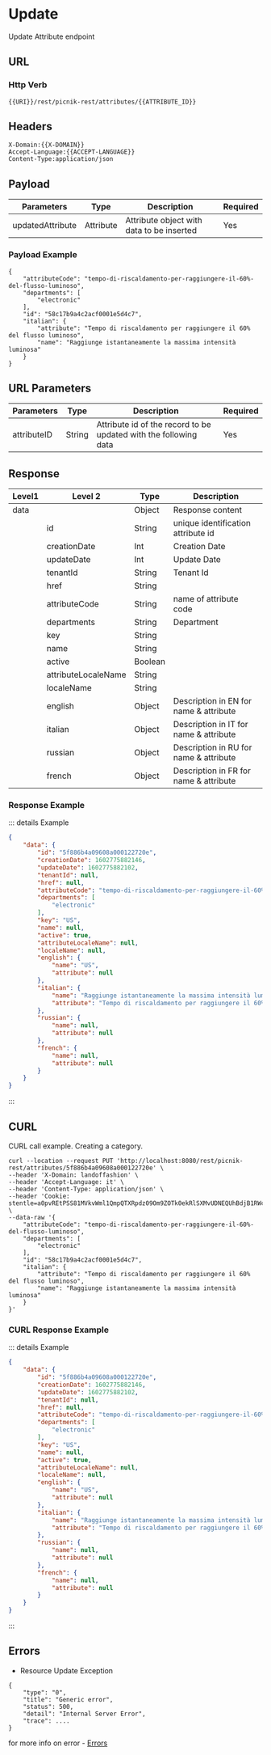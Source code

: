 # Update

Update Attribute endpoint

 ## URL
 ### Http Verb <Badge text="PUT" vertical="middle"/>

```
{{URI}}/rest/picnik-rest/attributes/{{ATTRIBUTE_ID}}
``` 

## Headers
```
X-Domain:{{X-DOMAIN}}
Accept-Language:{{ACCEPT-LANGUAGE}}
Content-Type:application/json
```
## Payload
| Parameters | Type | Description | Required | 
| ------ | ------ | ------ | ------ | 
| updatedAttribute | Attribute | Attribute object with data to be inserted | Yes | 

### Payload Example
```
{
    "attributeCode": "tempo-di-riscaldamento-per-raggiungere-il-60%-del-flusso-luminoso",
    "departments": [
        "electronic"
    ],
    "id": "58c17b9a4c2acf0001e5d4c7",
    "italian": {
        "attribute": "Tempo di riscaldamento per raggiungere il 60% del flusso luminoso",
        "name": "Raggiunge istantaneamente la massima intensità luminosa"
    }
}
```

## URL Parameters
| Parameters | Type | Description | Required | 
| ------ | ------ | ------ | ------ | 
| attributeID | String | Attribute id of the record to be updated with the following data | Yes |

## Response
| Level1 | Level 2| Type | Description |
| ------ | ------ | ------ | ------ | 
| data ||Object| Response content|
|| id | String | unique identification attribute id | 
|| creationDate | Int | Creation Date| 
|| updateDate | Int | Update Date | 
|| tenantId | String | Tenant Id | 
|| href | String |  | 
|| attributeCode | String | name of attribute code |
|| departments | String | Department | 
|| key | String | | 
|| name | String | | 
|| active | Boolean | | 
|| attributeLocaleName | String |  | 
|| localeName | String |  |
|| english | Object | Description in EN for name & attribute  | 
|| italian | Object | Description in IT for name & attribute  | 
|| russian | Object | Description in RU for name & attribute  | 
|| french  | Object | Description in FR for name & attribute  | 


### Response Example
::: details Example
```json
{
    "data": {
        "id": "5f886b4a09608a000122720e",
        "creationDate": 1602775882146,
        "updateDate": 1602775882102,
        "tenantId": null,
        "href": null,
        "attributeCode": "tempo-di-riscaldamento-per-raggiungere-il-60%-del-flusso-luminoso",
        "departments": [
            "electronic"
        ],
        "key": "US",
        "name": null,
        "active": true,
        "attributeLocaleName": null,
        "localeName": null,
        "english": {
            "name": "US",
            "attribute": null
        },
        "italian": {
            "name": "Raggiunge istantaneamente la massima intensità luminosa",
            "attribute": "Tempo di riscaldamento per raggiungere il 60% del flusso luminoso"
        },
        "russian": {
            "name": null,
            "attribute": null
        },
        "french": {
            "name": null,
            "attribute": null
        }
    }
}
```
:::

## CURL
CURL call example. Creating a category.
```
curl --location --request PUT 'http://localhost:8080/rest/picnik-rest/attributes/5f886b4a09608a000122720e' \
--header 'X-Domain: landoffashion' \
--header 'Accept-Language: it' \
--header 'Content-Type: application/json' \
--header 'Cookie: stentle=a0pvREtPSS81MVkvWml1QmpQTXRpdz09Om9ZOTk0ekRlSXMvUDNEQUhBdjB1RWc9PQ' \
--data-raw '{
    "attributeCode": "tempo-di-riscaldamento-per-raggiungere-il-60%-del-flusso-luminoso",
    "departments": [
        "electronic"
    ],
    "id": "58c17b9a4c2acf0001e5d4c7",
    "italian": {
        "attribute": "Tempo di riscaldamento per raggiungere il 60% del flusso luminoso",
        "name": "Raggiunge istantaneamente la massima intensità luminosa"
    }
}'
```

### CURL Response Example
::: details Example
```json
{
    "data": {
        "id": "5f886b4a09608a000122720e",
        "creationDate": 1602775882146,
        "updateDate": 1602775882102,
        "tenantId": null,
        "href": null,
        "attributeCode": "tempo-di-riscaldamento-per-raggiungere-il-60%-del-flusso-luminoso",
        "departments": [
            "electronic"
        ],
        "key": "US",
        "name": null,
        "active": true,
        "attributeLocaleName": null,
        "localeName": null,
        "english": {
            "name": "US",
            "attribute": null
        },
        "italian": {
            "name": "Raggiunge istantaneamente la massima intensità luminosa",
            "attribute": "Tempo di riscaldamento per raggiungere il 60% del flusso luminoso"
        },
        "russian": {
            "name": null,
            "attribute": null
        },
        "french": {
            "name": null,
            "attribute": null
        }
    }
}
```
:::

## Errors
- Resource Update Exception
```
{
    "type": "0",
    "title": "Generic error",
    "status": 500,
    "detail": "Internal Server Error",
    "trace": ....
}
```
for more info on error - [Errors ](/1.0.0/errors.html) 
